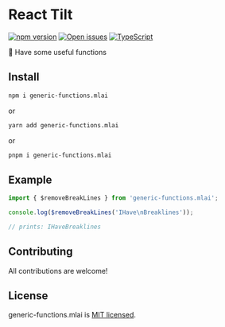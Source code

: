 # React Tilt

[![npm version][npm-badge]][npm-url] [![Open issues][issues-badge]][issues-url] [![TypeScript][typescript-badge]][typescript-url]

🚩 Have some useful functions

## Install

```bash
npm i generic-functions.mlai
```

or

```bash
yarn add generic-functions.mlai
```

or

```bash
pnpm i generic-functions.mlai
```

## Example

```js
import { $removeBreakLines } from 'generic-functions.mlai';

console.log($removeBreakLines('IHave\nBreaklines'));

// prints: IHaveBreaklines
```

## Contributing

All contributions are welcome!

[npm-url]: https://www.npmjs.com/package/generic-functions.mlai
[npm-badge]: https://img.shields.io/npm/v/react-parallax-tilt.svg
[size-badge]: https://badgen.net/bundlephobia/minzip/react-parallax-tilt
[issues-badge]: https://img.shields.io/github/issues/Mathieu-ai/generic-functions
[issues-url]: https://github.com/Mathieu-ai/generic-functions/issues
[typescript-badge]: https://badges.frapsoft.com/typescript/code/typescript.svg?v=101
[typescript-url]: https://github.com/microsoft/TypeScript

## License

generic-functions.mlai is [MIT licensed](LICENSE).
